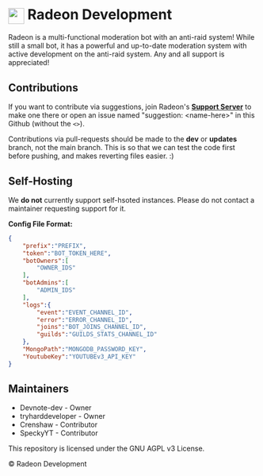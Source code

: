 <h1><img src="https://cdn.discordapp.com/avatars/762359941121048616/5095536e2741937b837d40ac369a4a7b.png" width=32 height=32 align="center"> Radeon Development</h1></img>

Radeon is a multi-functional moderation bot with an anti-raid system! While still a small bot, it has a powerful and up-to-date moderation system with active development on the anti-raid system. Any and all support is appreciated!

## Contributions
If you want to contribute via suggestions, join Radeon's [**Support Server**](https://discord.gg/xcZwGhSy4G) to make one there or open an issue named "suggestion: \<name-here>" in this Github (without the `<>`).

Contributions via pull-requests should be made to the **dev** or **updates** branch, not the main branch. This is so that we can test the code first before pushing, and makes reverting files easier. :)

## Self-Hosting
We **do not** currently support self-hsoted instances. Please do not contact a maintainer requesting support for it.

**Config File Format:**
```json
{
    "prefix":"PREFIX",
    "token":"BOT_TOKEN_HERE",
    "botOwners":[
        "OWNER_IDS"
    ],
    "botAdmins":[
        "ADMIN_IDS"
    ],
    "logs":{
        "event":"EVENT_CHANNEL_ID",
        "error":"ERROR_CHANNEL_ID",
        "joins":"BOT_JOINS_CHANNEL_ID",
        "guilds":"GUILDS_STATS_CHANNEL_ID"
    },
    "MongoPath":"MONGODB_PASSWORD_KEY",
    "YoutubeKey":"YOUTUBEv3_API_KEY"
}
```

## Maintainers
* Devnote-dev - Owner
* tryharddeveloper - Owner
* Crenshaw - Contributor
* SpeckyYT - Contributor

This repository is licensed under the GNU AGPL v3 License.

© Radeon Development
